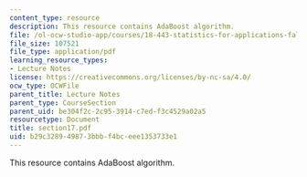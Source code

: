 ```yaml
---
content_type: resource
description: This resource contains AdaBoost algorithm.
file: /ol-ocw-studio-app/courses/18-443-statistics-for-applications-fall-2006/b29c328949873bbbf4bceee1353733e1_section17.pdf
file_size: 107521
file_type: application/pdf
learning_resource_types:
- Lecture Notes
license: https://creativecommons.org/licenses/by-nc-sa/4.0/
ocw_type: OCWFile
parent_title: Lecture Notes
parent_type: CourseSection
parent_uid: be304f2c-2c95-3914-c7ed-f3c4529a02a5
resourcetype: Document
title: section17.pdf
uid: b29c3289-4987-3bbb-f4bc-eee1353733e1
---
```

This resource contains AdaBoost algorithm.